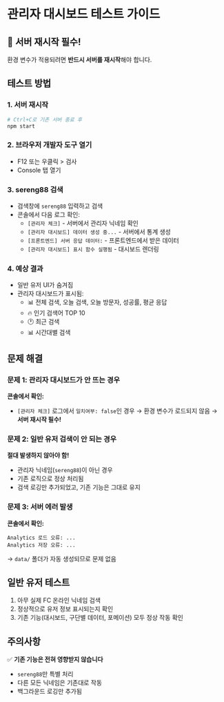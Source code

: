 # 관리자 대시보드 테스트 가이드

## 🚀 서버 재시작 필수!

환경 변수가 적용되려면 **반드시 서버를 재시작**해야 합니다.

## 테스트 방법

### 1. 서버 재시작
```bash
# Ctrl+C로 기존 서버 종료 후
npm start
```

### 2. 브라우저 개발자 도구 열기
- F12 또는 우클릭 > 검사
- Console 탭 열기

### 3. sereng88 검색
- 검색창에 `sereng88` 입력하고 검색
- 콘솔에서 다음 로그 확인:
  - `[관리자 체크]` - 서버에서 관리자 닉네임 확인
  - `[관리자 대시보드] 데이터 생성 중...` - 서버에서 통계 생성
  - `[프론트엔드] 서버 응답 데이터:` - 프론트엔드에서 받은 데이터
  - `[관리자 대시보드] 표시 함수 실행됨` - 대시보드 렌더링

### 4. 예상 결과
- 일반 유저 UI가 숨겨짐
- 관리자 대시보드가 표시됨:
  - 📊 전체 검색, 오늘 검색, 오늘 방문자, 성공률, 평균 응답
  - 🔥 인기 검색어 TOP 10
  - 🕐 최근 검색
  - 📊 시간대별 검색

## 문제 해결

### 문제 1: 관리자 대시보드가 안 뜨는 경우
**콘솔에서 확인:**
- `[관리자 체크]` 로그에서 `일치여부: false`인 경우
  → 환경 변수가 로드되지 않음
  → **서버 재시작 필수!**

### 문제 2: 일반 유저 검색이 안 되는 경우
**절대 발생하지 않아야 함!**
- 관리자 닉네임(`sereng88`)이 아닌 경우
- 기존 로직으로 정상 처리됨
- 검색 로깅만 추가되었고, 기존 기능은 그대로 유지

### 문제 3: 서버 에러 발생
**콘솔에서 확인:**
```
Analytics 로드 오류: ...
Analytics 저장 오류: ...
```
→ `data/` 폴더가 자동 생성되므로 문제 없음

## 일반 유저 테스트
1. 아무 실제 FC 온라인 닉네임 검색
2. 정상적으로 유저 정보 표시되는지 확인
3. 기존 기능(대시보드, 구단별 데이터, 포메이션) 모두 정상 작동 확인

## 주의사항
✅ **기존 기능은 전혀 영향받지 않습니다**
- `sereng88`만 특별 처리
- 다른 모든 닉네임은 기존대로 작동
- 백그라운드 로깅만 추가됨

